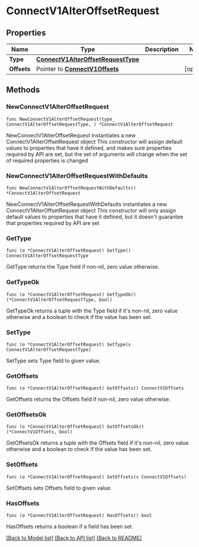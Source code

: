 # ConnectV1AlterOffsetRequest

## Properties

Name | Type | Description | Notes
------------ | ------------- | ------------- | -------------
**Type** | [**ConnectV1AlterOffsetRequestType**](ConnectV1AlterOffsetRequestType.md) |  | 
**Offsets** | Pointer to [**ConnectV1Offsets**](ConnectV1Offsets.md) |  | [optional] 

## Methods

### NewConnectV1AlterOffsetRequest

`func NewConnectV1AlterOffsetRequest(type_ ConnectV1AlterOffsetRequestType, ) *ConnectV1AlterOffsetRequest`

NewConnectV1AlterOffsetRequest instantiates a new ConnectV1AlterOffsetRequest object
This constructor will assign default values to properties that have it defined,
and makes sure properties required by API are set, but the set of arguments
will change when the set of required properties is changed

### NewConnectV1AlterOffsetRequestWithDefaults

`func NewConnectV1AlterOffsetRequestWithDefaults() *ConnectV1AlterOffsetRequest`

NewConnectV1AlterOffsetRequestWithDefaults instantiates a new ConnectV1AlterOffsetRequest object
This constructor will only assign default values to properties that have it defined,
but it doesn't guarantee that properties required by API are set

### GetType

`func (o *ConnectV1AlterOffsetRequest) GetType() ConnectV1AlterOffsetRequestType`

GetType returns the Type field if non-nil, zero value otherwise.

### GetTypeOk

`func (o *ConnectV1AlterOffsetRequest) GetTypeOk() (*ConnectV1AlterOffsetRequestType, bool)`

GetTypeOk returns a tuple with the Type field if it's non-nil, zero value otherwise
and a boolean to check if the value has been set.

### SetType

`func (o *ConnectV1AlterOffsetRequest) SetType(v ConnectV1AlterOffsetRequestType)`

SetType sets Type field to given value.


### GetOffsets

`func (o *ConnectV1AlterOffsetRequest) GetOffsets() ConnectV1Offsets`

GetOffsets returns the Offsets field if non-nil, zero value otherwise.

### GetOffsetsOk

`func (o *ConnectV1AlterOffsetRequest) GetOffsetsOk() (*ConnectV1Offsets, bool)`

GetOffsetsOk returns a tuple with the Offsets field if it's non-nil, zero value otherwise
and a boolean to check if the value has been set.

### SetOffsets

`func (o *ConnectV1AlterOffsetRequest) SetOffsets(v ConnectV1Offsets)`

SetOffsets sets Offsets field to given value.

### HasOffsets

`func (o *ConnectV1AlterOffsetRequest) HasOffsets() bool`

HasOffsets returns a boolean if a field has been set.


[[Back to Model list]](../README.md#documentation-for-models) [[Back to API list]](../README.md#documentation-for-api-endpoints) [[Back to README]](../README.md)


